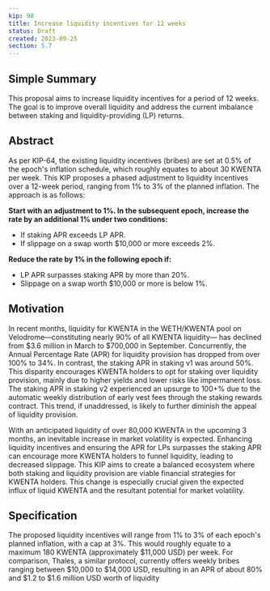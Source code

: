 ```yaml
---
kip: 98
title: Increase liquidity incentives for 12 weeks
status: Draft
created: 2023-09-25
section: 5.7
---
```


## Simple Summary

This proposal aims to increase liquidity incentives for a period of 12 weeks. The goal is to improve overall liquidity and address the current imbalance between staking and liquidity-providing (LP) returns.

## Abstract

As per KIP-64, the existing liquidity incentives (bribes) are set at 0.5% of the epoch's inflation schedule, which roughly equates to about 30 KWENTA per week. This KIP proposes a phased adjustment to liquidity incentives over a 12-week period, ranging from 1% to 3% of the planned inflation. The approach is as follows:

**Start with an adjustment to 1%. In the subsequent epoch, increase the rate by an additional 1% under two conditions:**
- If staking APR exceeds LP APR.
- If slippage on a swap worth $10,000 or more exceeds 2%.
  
**Reduce the rate by 1% in the following epoch if:**
- LP APR surpasses staking APR by more than 20%.
- Slippage on a swap worth $10,000 or more is below 1%.

## Motivation

In recent months, liquidity for KWENTA in the WETH/KWENTA pool on Velodrome—constituting nearly 90% of all KWENTA liquidity— has declined from $3.6 million in March to $700,000 in September. Concurrently, the Annual Percentage Rate (APR) for liquidity provision has dropped from over 100% to 34%. In contrast, the staking APR in staking v1 was around 50%. This disparity encourages KWENTA holders to opt for staking over liquidity provision, mainly due to higher yields and lower risks like impermanent loss.
The staking APR in staking v2 experienced an upsurge to 100+% due to the automatic weekly distribution of early vest fees through the staking rewards contract. This trend, if unaddressed, is likely to further diminish the appeal of liquidity provision.

With an anticipated liquidity of over 80,000 KWENTA in the upcoming 3 months, an inevitable increase in market volatility is expected. Enhancing liquidity incentives and ensuring the APR for LPs surpasses the staking APR can encourage more KWENTA holders to funnel liquidity, leading to decreased slippage.
This KIP aims to create a balanced ecosystem where both staking and liquidity provision are viable financial strategies for KWENTA holders. This change is especially crucial given the expected influx of liquid KWENTA and the resultant potential for market volatility.

## Specification

The proposed liquidity incentives will range from 1% to 3% of each epoch's planned inflation, with a cap at 3%. This would roughly equate to a maximum 180 KWENTA (approximately $11,000 USD) per week. 
For comparison, Thales, a similar protocol, currently offers weekly bribes ranging between $10,000 to $14,000 USD, resulting in an APR of about 80% and $1.2 to $1.6 million USD worth of liquidity
